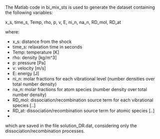 The Matlab code in bi_mix_sts is used to generate the dataset containing the following variables:

x_s, time_s, Temp, rho, p, v, E, ni_n, na_n, RD_mol, RD_at

where:

* x_s: distance from the shock
* time_s: relaxation time in seconds
* Temp: temperature [K]
* rho: density [kg/m^3]
* p: pressure [Pa]
* v: velocity [m/s]
* E: energy [J]
* ni_n: molar fractions for each vibrational level (number densities over total number density)
* na_n: molar fractions for atom species (number density over total number density)
* RD_mol: dissociation/recombination source term for each vibrational species [..]
* RD_at: dissociation/recombination source term for atomic species [..]
*
which are saved in the file solution_DR.dat, considering only the dissociation/recombination processes.
